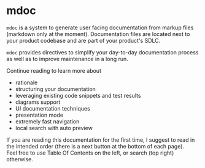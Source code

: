 # mdoc 

`mdoc` is a system to generate user facing documentation from markup files (markdown only at the moment). 
Documentation files are located next to your product codebase and are part of your product's SDLC.

`mdoc` provides directives to simplify your day-to-day documentation process as well as to improve maintenance in a long run.

Continue reading to learn more about
* rationale
* structuring your documentation
* leveraging existing code snippets and test results
* diagrams support
* UI documentation techniques 
* presentation mode
* extremely fast navigation
* local search with auto preview

If you are reading this documentation for the first time, I suggest to read in the intended order 
(there is a next button at the bottom of each page).  
Feel free to use Table Of Contents on the left, or search (top right) otherwise. 
